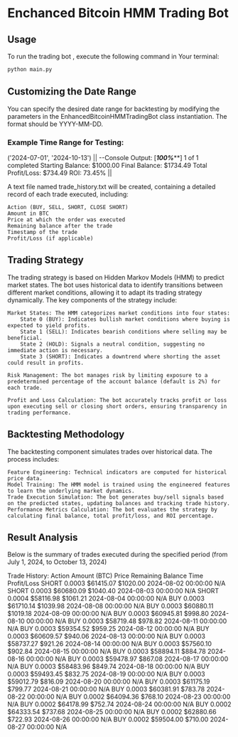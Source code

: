# Enchanced Bitcoin HMM Trading Bot 
## Usage 

To run the trading bot , execute the following command in Your terminal: 

``` bash
python main.py
```

## Customizing the Date Range
You can specify the desired date range for backtesting by modifying the parameters in the EnhancedBitcoinHMMTradingBot class instantiation. The format should be YYYY-MM-DD.

### Example Time Range for Testing:
('2024-07-01', '2024-10-13')
||
--Console Output:
[*********************100%***********************]  1 of 1 completed
Starting Balance: $1000.00
Final Balance: $1734.49
Total Profit/Loss: $734.49
ROI: 73.45%
||

A text file named trade_history.txt will be created, containing a detailed record of each trade executed, including:

    Action (BUY, SELL, SHORT, CLOSE SHORT)
    Amount in BTC
    Price at which the order was executed
    Remaining balance after the trade
    Timestamp of the trade
    Profit/Loss (if applicable)

## Trading Strategy
The trading strategy is based on Hidden Markov Models (HMM) to predict market states. The bot uses historical data to identify transitions between different market conditions, allowing it to adapt its trading strategy dynamically. The key components of the strategy include:

    Market States: The HMM categorizes market conditions into four states:
        State 0 (BUY): Indicates bullish market conditions where buying is expected to yield profits.
        State 1 (SELL): Indicates bearish conditions where selling may be beneficial.
        State 2 (HOLD): Signals a neutral condition, suggesting no immediate action is necessary.
        State 3 (SHORT): Indicates a downtrend where shorting the asset could result in profits.

    Risk Management: The bot manages risk by limiting exposure to a predetermined percentage of the account balance (default is 2%) for each trade.

    Profit and Loss Calculation: The bot accurately tracks profit or loss upon executing sell or closing short orders, ensuring transparency in trading performance.

## Backtesting Methodology
The backtesting component simulates trades over historical data. The process includes:

    Feature Engineering: Technical indicators are computed for historical price data.
    Model Training: The HMM model is trained using the engineered features to learn the underlying market dynamics.
    Trade Execution Simulation: The bot generates buy/sell signals based on the predicted states, updating balances and tracking trade history.
    Performance Metrics Calculation: The bot evaluates the strategy by calculating final balance, total profit/loss, and ROI percentage.

## Result Analysis
Below is the summary of trades executed during the specified period (from July 1, 2024, to October 13, 2024)

Trade History:
Action	Amount (BTC)	Price	Remaining Balance	Time	Profit/Loss
SHORT	0.0003	$61415.07	$1020.00	2024-08-02 00:00:00	N/A
SHORT	0.0003	$60680.09	$1040.40	2024-08-03 00:00:00	N/A
SHORT	0.0004	$58116.98	$1061.21	2024-08-04 00:00:00	N/A
BUY	0.0003	$61710.14	$1039.98	2024-08-08 00:00:00	N/A
BUY	0.0003	$60880.11	$1019.18	2024-08-09 00:00:00	N/A
BUY	0.0003	$60945.81	$998.80	2024-08-10 00:00:00	N/A
BUY	0.0003	$58719.48	$978.82	2024-08-11 00:00:00	N/A
BUY	0.0003	$59354.52	$959.25	2024-08-12 00:00:00	N/A
BUY	0.0003	$60609.57	$940.06	2024-08-13 00:00:00	N/A
BUY	0.0003	$58737.27	$921.26	2024-08-14 00:00:00	N/A
BUY	0.0003	$57560.10	$902.84	2024-08-15 00:00:00	N/A
BUY	0.0003	$58894.11	$884.78	2024-08-16 00:00:00	N/A
BUY	0.0003	$59478.97	$867.08	2024-08-17 00:00:00	N/A
BUY	0.0003	$58483.96	$849.74	2024-08-18 00:00:00	N/A
BUY	0.0003	$59493.45	$832.75	2024-08-19 00:00:00	N/A
BUY	0.0003	$59012.79	$816.09	2024-08-20 00:00:00	N/A
BUY	0.0003	$61175.19	$799.77	2024-08-21 00:00:00	N/A
BUY	0.0003	$60381.91	$783.78	2024-08-22 00:00:00	N/A
BUY	0.0002	$64094.36	$768.10	2024-08-23 00:00:00	N/A
BUY	0.0002	$64178.99	$752.74	2024-08-24 00:00:00	N/A
BUY	0.0002	$64333.54	$737.68	2024-08-25 00:00:00	N/A
BUY	0.0002	$62880.66	$722.93	2024-08-26 00:00:00	N/A
BUY	0.0002	$59504.00	$710.00	2024-08-27 00:00:00	N/A
